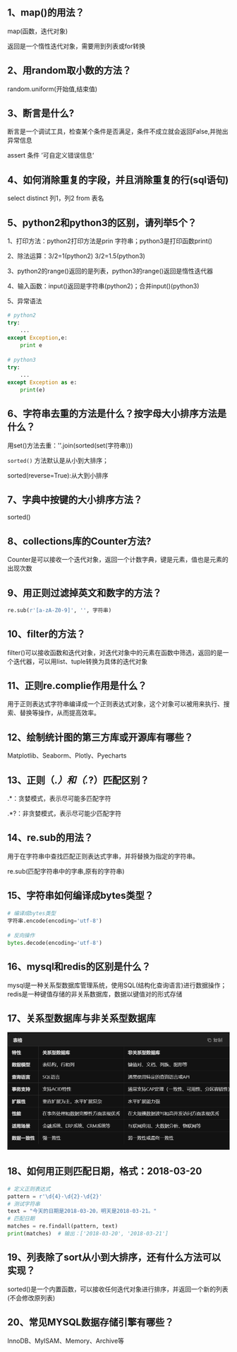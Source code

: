 ## 1、map()的用法？

map(函数，迭代对象)

返回是一个惰性迭代对象，需要用到列表或for转换

## 2、用random取小数的方法？

random.uniform(开始值,结束值)

## 3、断言是什么?

断言是一个调试工具，检查某个条件是否满足，条件不成立就会返回False,并抛出异常信息

assert 条件 ’可自定义错误信息‘

## 4、如何消除重复的字段，并且消除重复的行(sql语句)

select distinct 列1，列2 from 表名

## 5、python2和python3的区别，请列举5个？

1、打印方法：python2打印方法是prin 字符串；python3是打印函数print()

2、除法运算：3/2=1(python2) 3/2=1.5(python3)

3、python2的range()返回的是列表，python3的range()返回是惰性迭代器

4、输入函数：input()返回是字符串(python2)；合并input()(python3)

5、异常语法

```python
# python2
try:
    ...
except Exception,e:
    print e

# python3
try:
    ...
except Exception as e:
    print(e)
```



## 6、字符串去重的方法是什么？按字母大小排序方法是什么？

用set()方法去重：''.join(sorted(set(字符串)))

`sorted()` 方法默认是从小到大排序；

sorted(reverse=True):从大到小排序



## 7、字典中按键的大小排序方法？

sorted()

## 8、collections库的Counter方法?

Counter是可以接收一个迭代对象，返回一个计数字典，键是元素，值也是元素的出现次数



## 9、用正则过滤掉英文和数字的方法？

```python
re.sub(r'[a-zA-Z0-9]', '', 字符串)
```

## 10、filter的方法？

filter()可以接收函数和迭代对象，对迭代对象中的元素在函数中筛选，返回的是一个迭代器，可以用list、tuple转换为具体的迭代对象

## 11、正则re.complie作用是什么？

用于正则表达式字符串编译成一个正则表达式对象，这个对象可以被用来执行、搜索、替换等操作，从而提高效率。

## 12、绘制统计图的第三方库或开源库有哪些？

Matplotlib、Seaborm、Plotly、Pyecharts

## 13、正则（.*）和（.*?）匹配区别？

.*：贪婪模式，表示尽可能多匹配字符

.*?：非贪婪模式，表示尽可能少匹配字符

## 14、re.sub的用法？

用于在字符串中查找匹配正则表达式字串，并将替换为指定的字符串。

re.sub(匹配字符串中的字串,原有的字符串)

## 15、字符串如何编译成bytes类型？

```python
# 编译成bytes类型
字符串.encode(encoding='utf-8')

# 反向操作
bytes.decode(encoding='utf-8')
```

## 16、mysql和redis的区别是什么？

mysql是一种关系型数据库管理系统，使用SQL(结构化查询语言)进行数据操作；redis是一种键值存储的非关系数据库，数据以键值对的形式存储

## 17、关系型数据库与非关系型数据库

![image-20250804090040822](img/image-20250804090040822.png)

## 18、如何用正则匹配日期，格式：2018-03-20

```python
# 定义正则表达式
pattern = r'\d{4}-\d{2}-\d{2}'
# 测试字符串
text = "今天的日期是2018-03-20，明天是2018-03-21。"
# 匹配日期
matches = re.findall(pattern, text)
print(matches)  # 输出：['2018-03-20', '2018-03-21']
```

## 19、列表除了sort从小到大排序，还有什么方法可以实现？

sorted()是一个内置函数，可以接收任何迭代对象进行排序，并返回一个新的列表(不会修改原列表)

## 20、常见MYSQL数据存储引擎有哪些？

InnoDB、MyISAM、Memory、Archive等